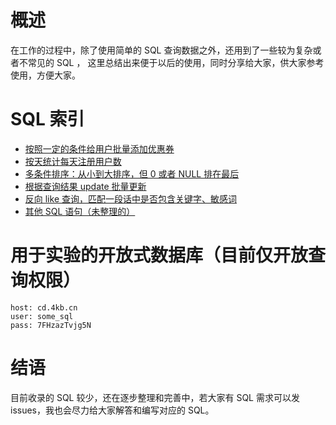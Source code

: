 # 概述

在工作的过程中，除了使用简单的 SQL 查询数据之外，还用到了一些较为复杂或者不常见的 SQL ，
这里总结出来便于以后的使用，同时分享给大家，供大家参考使用，方便大家。

# SQL 索引

 * [按照一定的条件给用户批量添加优惠券](SQL-1.md)
 * [按天统计每天注册用户数](SQL-2.md)
 * [多条件排序：从小到大排序，但 0 或者 NULL 排在最后](SQL-3.md)
 * [根据查询结果 update 批量更新](SQL-4.md)
 * [反向 like 查询，匹配一段话中是否包含关键字、敏感词](SQL-5.md)
 * [其他 SQL 语句（未整理的）](SQL-0.md)

# 用于实验的开放式数据库（目前仅开放查询权限）

```
host: cd.4kb.cn
user: some_sql
pass: 7FHzazTvjg5N
```

# 结语

目前收录的 SQL 较少，还在逐步整理和完善中，若大家有 SQL 需求可以发 issues，我也会尽力给大家解答和编写对应的 SQL。